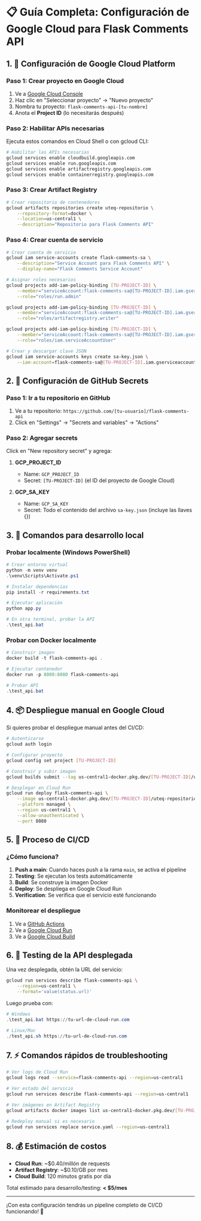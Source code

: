 # 📋 Guía Completa: Configuración de Google Cloud para Flask Comments API

## 1. 🔧 Configuración de Google Cloud Platform

### Paso 1: Crear proyecto en Google Cloud

1. Ve a [Google Cloud Console](https://console.cloud.google.com/)
2. Haz clic en "Seleccionar proyecto" → "Nuevo proyecto"
3. Nombra tu proyecto: `flask-comments-api-[tu-nombre]`
4. Anota el **Project ID** (lo necesitarás después)

### Paso 2: Habilitar APIs necesarias

Ejecuta estos comandos en Cloud Shell o con gcloud CLI:

```bash
# Habilitar las APIs necesarias
gcloud services enable cloudbuild.googleapis.com
gcloud services enable run.googleapis.com
gcloud services enable artifactregistry.googleapis.com
gcloud services enable containerregistry.googleapis.com
```

### Paso 3: Crear Artifact Registry

```bash
# Crear repositorio de contenedores
gcloud artifacts repositories create uteq-repositorio \
    --repository-format=docker \
    --location=us-central1 \
    --description="Repositorio para Flask Comments API"
```

### Paso 4: Crear cuenta de servicio

```bash
# Crear cuenta de servicio
gcloud iam service-accounts create flask-comments-sa \
    --description="Service Account para Flask Comments API" \
    --display-name="Flask Comments Service Account"

# Asignar roles necesarios
gcloud projects add-iam-policy-binding [TU-PROJECT-ID] \
    --member="serviceAccount:flask-comments-sa@[TU-PROJECT-ID].iam.gserviceaccount.com" \
    --role="roles/run.admin"

gcloud projects add-iam-policy-binding [TU-PROJECT-ID] \
    --member="serviceAccount:flask-comments-sa@[TU-PROJECT-ID].iam.gserviceaccount.com" \
    --role="roles/artifactregistry.writer"

gcloud projects add-iam-policy-binding [TU-PROJECT-ID] \
    --member="serviceAccount:flask-comments-sa@[TU-PROJECT-ID].iam.gserviceaccount.com" \
    --role="roles/iam.serviceAccountUser"

# Crear y descargar clave JSON
gcloud iam service-accounts keys create sa-key.json \
    --iam-account=flask-comments-sa@[TU-PROJECT-ID].iam.gserviceaccount.com
```

## 2. 🔐 Configuración de GitHub Secrets

### Paso 1: Ir a tu repositorio en GitHub
1. Ve a tu repositorio: `https://github.com/[tu-usuario]/flask-comments-api`
2. Click en "Settings" → "Secrets and variables" → "Actions"

### Paso 2: Agregar secrets
Click en "New repository secret" y agrega:

1. **GCP_PROJECT_ID**
   - Name: `GCP_PROJECT_ID`
   - Secret: `[TU-PROJECT-ID]` (el ID del proyecto de Google Cloud)

2. **GCP_SA_KEY**
   - Name: `GCP_SA_KEY`
   - Secret: Todo el contenido del archivo `sa-key.json` (incluye las llaves {})

## 3. 🚀 Comandos para desarrollo local

### Probar localmente (Windows PowerShell)

```powershell
# Crear entorno virtual
python -m venv venv
.\venv\Scripts\Activate.ps1

# Instalar dependencias
pip install -r requirements.txt

# Ejecutar aplicación
python app.py

# En otra terminal, probar la API
.\test_api.bat
```

### Probar con Docker localmente

```powershell
# Construir imagen
docker build -t flask-comments-api .

# Ejecutar contenedor
docker run -p 8080:8080 flask-comments-api

# Probar API
.\test_api.bat
```

## 4. 📦 Despliegue manual en Google Cloud

Si quieres probar el despliegue manual antes del CI/CD:

```bash
# Autenticarse
gcloud auth login

# Configurar proyecto
gcloud config set project [TU-PROJECT-ID]

# Construir y subir imagen
gcloud builds submit --tag us-central1-docker.pkg.dev/[TU-PROJECT-ID]/uteq-repositorio/flask-comments-api .

# Desplegar en Cloud Run
gcloud run deploy flask-comments-api \
    --image us-central1-docker.pkg.dev/[TU-PROJECT-ID]/uteq-repositorio/flask-comments-api \
    --platform managed \
    --region us-central1 \
    --allow-unauthenticated \
    --port 8080
```

## 5. 🔄 Proceso de CI/CD

### ¿Cómo funciona?

1. **Push a main**: Cuando haces push a la rama `main`, se activa el pipeline
2. **Testing**: Se ejecutan los tests automáticamente
3. **Build**: Se construye la imagen Docker
4. **Deploy**: Se despliega en Google Cloud Run
5. **Verification**: Se verifica que el servicio esté funcionando

### Monitorear el despliegue

1. Ve a [GitHub Actions](https://github.com/[tu-usuario]/flask-comments-api/actions)
2. Ve a [Google Cloud Run](https://console.cloud.google.com/run)
3. Ve a [Google Cloud Build](https://console.cloud.google.com/cloud-build)

## 6. 🧪 Testing de la API desplegada

Una vez desplegada, obtén la URL del servicio:

```bash
gcloud run services describe flask-comments-api \
    --region=us-central1 \
    --format='value(status.url)'
```

Luego prueba con:

```powershell
# Windows
.\test_api.bat https://tu-url-de-cloud-run.com

# Linux/Mac
./test_api.sh https://tu-url-de-cloud-run.com
```

## 7. ⚡ Comandos rápidos de troubleshooting

```bash
# Ver logs de Cloud Run
gcloud logs read --service=flask-comments-api --region=us-central1

# Ver estado del servicio
gcloud run services describe flask-comments-api --region=us-central1

# Ver imágenes en Artifact Registry
gcloud artifacts docker images list us-central1-docker.pkg.dev/[TU-PROJECT-ID]/uteq-repositorio

# Redeploy manual si es necesario
gcloud run services replace service.yaml --region=us-central1
```

## 8. 💰 Estimación de costos

- **Cloud Run**: ~$0.40/millón de requests
- **Artifact Registry**: ~$0.10/GB por mes
- **Cloud Build**: 120 minutos gratis por día

Total estimado para desarrollo/testing: **< $5/mes**

---

¡Con esta configuración tendrás un pipeline completo de CI/CD funcionando! 🎉
